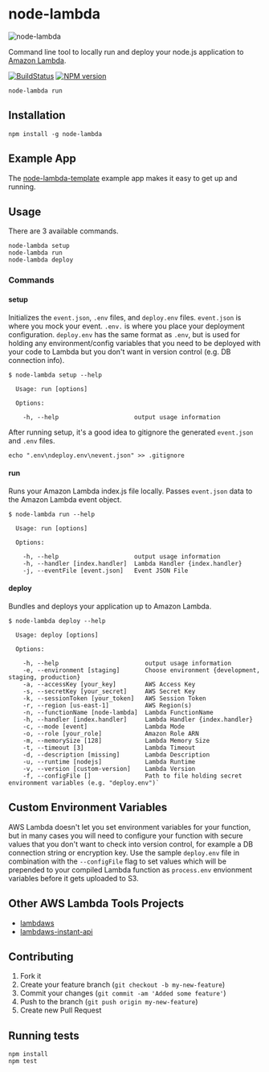 # node-lambda

![node-lambda](../master/node-lambda.png?raw=true)

Command line tool to locally run and deploy your node.js application to [Amazon Lambda](http://aws.amazon.com/lambda/).

[![BuildStatus](https://travis-ci.org/motdotla/node-lambda.png?branch=master)](https://travis-ci.org/motdotla/node-lambda)
[![NPM version](https://badge.fury.io/js/node-lambda.png)](http://badge.fury.io/js/node-lambda)

```
node-lambda run
```

## Installation

```
npm install -g node-lambda
```

## Example App

The [node-lambda-template](https://github.com/RebelMail/node-lambda-template) example app makes it easy to get up and running.

## Usage

There are 3 available commands.

```
node-lambda setup
node-lambda run
node-lambda deploy
```

### Commands

#### setup

Initializes the `event.json`, `.env` files, and `deploy.env` files. `event.json` is where you mock your event. `.env.` is where you place your deployment configuration. `deploy.env` has the same format as `.env`, but is used for holding any environment/config variables that you need to be deployed with your code to Lambda but you don't want in version control (e.g. DB connection info).

```
$ node-lambda setup --help

  Usage: run [options]

  Options:

    -h, --help                     output usage information
```

After running setup, it's a good idea to gitignore the generated `event.json` and `.env` files.

```
echo ".env\ndeploy.env\nevent.json" >> .gitignore
```

#### run

Runs your Amazon Lambda index.js file locally. Passes `event.json` data to the Amazon Lambda event object.

```
$ node-lambda run --help

  Usage: run [options]

  Options:

    -h, --help                     output usage information
    -h, --handler [index.handler]  Lambda Handler {index.handler}
    -j, --eventFile [event.json]   Event JSON File
```

#### deploy

Bundles and deploys your application up to Amazon Lambda.

```
$ node-lambda deploy --help

  Usage: deploy [options]

  Options:

    -h, --help                        output usage information
    -e, --environment [staging]       Choose environment {development, staging, production}
    -a, --accessKey [your_key]        AWS Access Key
    -s, --secretKey [your_secret]     AWS Secret Key
    -k, --sessionToken [your_token]   AWS Session Token
    -r, --region [us-east-1]          AWS Region(s)
    -n, --functionName [node-lambda]  Lambda FunctionName
    -h, --handler [index.handler]     Lambda Handler {index.handler}
    -c, --mode [event]                Lambda Mode
    -o, --role [your_role]            Amazon Role ARN
    -m, --memorySize [128]            Lambda Memory Size
    -t, --timeout [3]                 Lambda Timeout
    -d, --description [missing]       Lambda Description
    -u, --runtime [nodejs]            Lambda Runtime
    -v, --version [custom-version]    Lambda Version
    -f, --configFile []               Path to file holding secret environment variables (e.g. "deploy.env")`
```

## Custom Environment Variables

AWS Lambda doesn't let you set environment variables for your function, but in many cases you will need to configure your function with secure values that you don't want to check into version control, for example a DB connection string or encryption key. Use the sample `deploy.env` file in combination with the `--configFile` flag to set values which will be prepended to your compiled Lambda function as `process.env` envionment variables before it gets uploaded to S3. 

## Other AWS Lambda Tools Projects

+ [lambdaws](https://github.com/mentum/lambdaws)
+ [lambdaws-instant-api](https://github.com/mentum/lambdaws-instant-api)

## Contributing

1. Fork it
2. Create your feature branch (`git checkout -b my-new-feature`)
3. Commit your changes (`git commit -am 'Added some feature'`)
4. Push to the branch (`git push origin my-new-feature`)
5. Create new Pull Request

## Running tests

```
npm install
npm test
```
